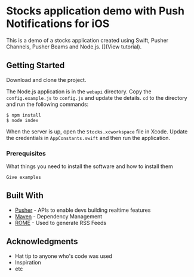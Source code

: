 # Stocks application demo with Push Notifications for iOS

This is a demo of a stocks application created using Swift, Pusher Channels, Pusher Beams and Node.js. [](View tutorial).


## Getting Started

Download and clone the project. 

The Node.js application is in the `webapi` directory. Copy the `config.example.js` to `config.js` and update the details. `cd` to the directory and run the following commands:

```
$ npm install
$ node index
```

When the server is up, open the `Stocks.xcworkspace` file in Xcode. Update the credentials in `AppConstants.swift` and then run the application.


### Prerequisites

What things you need to install the software and how to install them

```
Give examples
```

## Built With

* [Pusher](https://pusher.com/) - APIs to enable devs building realtime features
* [Maven](https://maven.apache.org/) - Dependency Management
* [ROME](https://rometools.github.io/rome/) - Used to generate RSS Feeds

## Acknowledgments

* Hat tip to anyone who's code was used
* Inspiration
* etc
